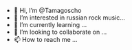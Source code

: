 - 👋 Hi, I’m @Tamagoscho
- 👀 I’m interested in russian rock music...
- 🌱 I’m currently learning ...
- 💞️ I’m looking to collaborate on ...
- 📫 How to reach me ...

<!---
Tamagoscho/Tamagoscho is a ✨ special ✨ repository because its `README.md` (this file) appears on your GitHub profile.
You can click the Preview link to take a look at your changes.
--->
